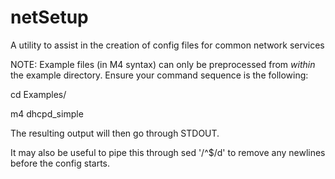 netSetup
========

A utility to assist in the creation of config files for common network services


NOTE: Example files (in M4 syntax) can only be preprocessed from *within* the example directory. Ensure your command sequence is the following:

cd Examples/

m4 dhcpd\_simple

The resulting output will then go through STDOUT. 

It may also be useful to pipe this through sed '/^$/d' to remove any newlines before the config starts.
